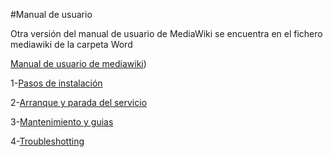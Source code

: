 #Manual de usuario

Otra versión del manual de usuario de MediaWiki se encuentra en el fichero mediawiki de la carpeta Word

[Manual de usuario de mediawiki](MadiaWiki/Docs/Word/mediawiki.md))

1-[Pasos de instalación](PasosDeInstalacion.md)

2-[Arranque y parada del servicio](ArranqueParadaServicio.md)

3-[Mantenimiento y guias](Mantenimiento.md)

4-[Troubleshotting](Troubleshooting.md)
